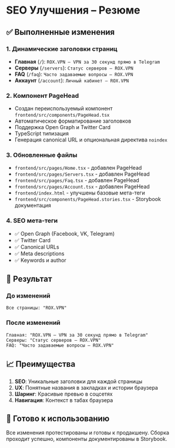 # SEO Улучшения – Резюме

## ✅ Выполненные изменения

### 1. Динамические заголовки страниц
- **Главная** (`/`): `ROX.VPN – VPN за 30 секунд прямо в Telegram`
- **Серверы** (`/servers`): `Статус серверов – ROX.VPN`
- **FAQ** (`/faq`): `Часто задаваемые вопросы – ROX.VPN`
- **Аккаунт** (`/account`): `Личный кабинет – ROX.VPN`

### 2. Компонент PageHead
- Создан переиспользуемый компонент `frontend/src/components/PageHead.tsx`
- Автоматическое форматирование заголовков
- Поддержка Open Graph и Twitter Card
- TypeScript типизация
- Генерация canonical URL и опциональная директива `noindex`

### 3. Обновленные файлы
- `frontend/src/pages/Home.tsx` - добавлен PageHead
- `frontend/src/pages/Servers.tsx` - добавлен PageHead
- `frontend/src/pages/Faq.tsx` - добавлен PageHead
- `frontend/src/pages/Account.tsx` - добавлен PageHead
- `frontend/index.html` - улучшены базовые мета-теги
- `frontend/src/components/PageHead.stories.tsx` - Storybook документация

### 4. SEO мета-теги
- ✅ Open Graph (Facebook, VK, Telegram)
- ✅ Twitter Card
- ✅ Canonical URLs
- ✅ Meta descriptions
- ✅ Keywords и author

## 🎯 Результат

### До изменений
```
Все страницы: "ROX.VPN"
```

### После изменений
```
Главная: "ROX.VPN – VPN за 30 секунд прямо в Telegram"
Серверы: "Статус серверов – ROX.VPN"
FAQ: "Часто задаваемые вопросы – ROX.VPN"
```

## 📈 Преимущества

1. **SEO**: Уникальные заголовки для каждой страницы
2. **UX**: Понятные названия в закладках и истории браузера
3. **Шаринг**: Красивые превью в соцсетях
4. **Навигация**: Контекст в табах браузера

## 🚀 Готово к использованию

Все изменения протестированы и готовы к продакшену. Сборка проходит успешно, компоненты документированы в Storybook. 

